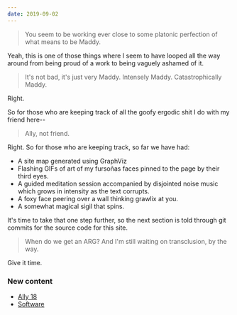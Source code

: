 ```yaml
---
date: 2019-09-02
---
```


> You seem to be working ever close to some platonic perfection of what means to be Maddy.

Yeah, this is one of those things where I seem to have looped all the way around from being proud of a work to being vaguely ashamed of it.

> It's not bad, it's just very Maddy. Intensely Maddy. Catastrophically Maddy.

Right.

So for those who are keeping track of all the goofy ergodic shit I do with my friend here--

> Ally, not friend.

Right. So for those who are keeping track, so far we have had:

* A site map generated using GraphViz
* Flashing GIFs of art of my fursoñas faces pinned to the page by their third eyes.
* A guided meditation session accompanied by disjointed noise music which grows in intensity as the text corrupts.
* A foxy face peering over a wall thinking grawlix at you.
* A somewhat magical sigil that spins.

It's time to take that one step further, so the next section is told through git commits for the source code for this site.

> When do we get an ARG? And I'm still waiting on transclusion, by the way.

Give it time.

### New content

* [Ally 18](/18)
* [Software](https://github.com/makyo/ally.drab-makyo.com/pull/4)
